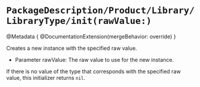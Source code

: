 # ``PackageDescription/Product/Library/LibraryType/init(rawValue:)``

@Metadata {
   @DocumentationExtension(mergeBehavior: override)
}

Creates a new instance with the specified raw value.

- Parameter rawValue: The raw value to use for the new instance.

If there is no value of the type that corresponds with the specified raw value, this initializer returns `nil`.
